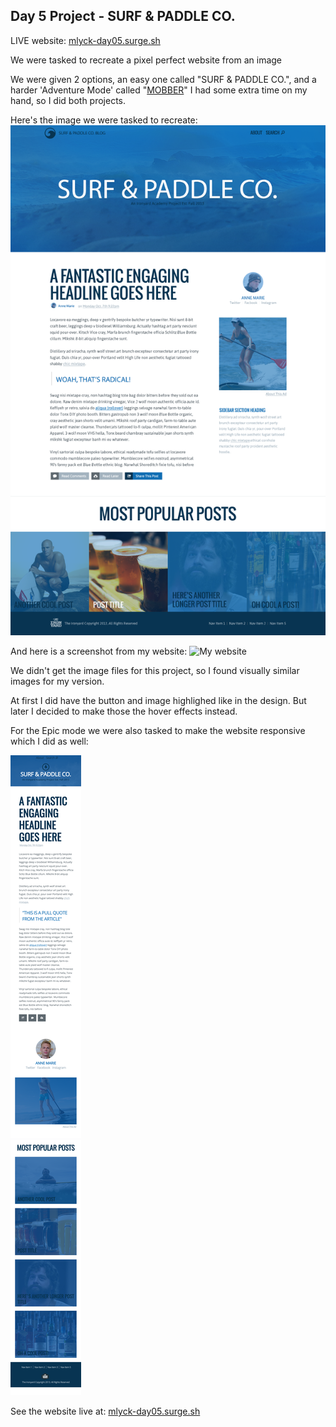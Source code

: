 ## Day 5 Project - SURF & PADDLE CO.

LIVE website: [mlyck-day05.surge.sh](https://mlyck-day05.surge.sh)

We were tasked to recreate a pixel perfect website from an image

We were given 2 options, an easy one called "SURF & PADDLE CO.", and a harder 'Adventure Mode' called "[MOBBER](https://github.com/MarkLyck/TIY-day03)" I had some extra time on my hand, so I did both projects.

Here's the image we were tasked to recreate:
![S&P Reference](https://raw.githubusercontent.com/tiy-greenville-frontend-2016-feb/assets/master/assignments/1.4-pixel-perfect/surf-and-paddle.png "Website  reference")

And here is a screenshot from my website:
![My website](https://github.com/MarkLyck/TIY-day05/blob/master/images/S_and_P_Screenshot.png?raw=true "My version")

We didn't get the image files for this project, so I found visually similar images for my version.

At first I did have the button and image highlighed like in the design. But later I decided to make those the hover effects instead.

For the Epic mode we were also tasked to make the website responsive which I did as well:

![My website](https://github.com/MarkLyck/TIY-day05/blob/master/images/S_and_P_mobile_screen.png?raw=true "My version")

See the website live at: [mlyck-day05.surge.sh](https://mlyck-day05.surge.sh)
